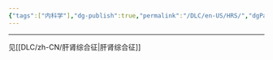 ```yaml
---
{"tags":["内科学"],"dg-publish":true,"permalink":"/DLC/en-US/HRS/","dgPassFrontmatter":true}
---
```


---
见[[DLC/zh-CN/肝肾综合征\|肝肾综合征]]